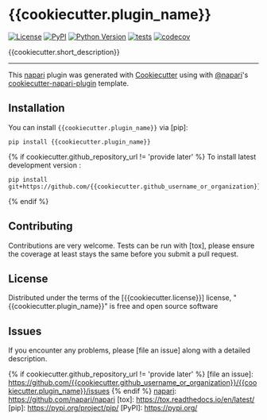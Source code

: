 # {{cookiecutter.plugin_name}}

[![License](https://img.shields.io/pypi/l/{{cookiecutter.plugin_name}}.svg?color=green)](https://github.com/{{cookiecutter.github_username_or_organization}}/{{cookiecutter.plugin_name}}/raw/master/LICENSE)
[![PyPI](https://img.shields.io/pypi/v/{{cookiecutter.plugin_name}}.svg?color=green)](https://pypi.org/project/{{cookiecutter.plugin_name}})
[![Python Version](https://img.shields.io/pypi/pyversions/{{cookiecutter.plugin_name}}.svg?color=green)](https://python.org)
[![tests](https://github.com/{{cookiecutter.github_username_or_organization}}/{{cookiecutter.plugin_name}}/workflows/tests/badge.svg)](https://github.com/{{cookiecutter.github_username_or_organization}}/{{cookiecutter.plugin_name}}/actions)
[![codecov](https://codecov.io/gh/{{cookiecutter.github_username_or_organization}}/{{cookiecutter.plugin_name}}/branch/master/graph/badge.svg)](https://codecov.io/gh/{{cookiecutter.github_username_or_organization}}/{{cookiecutter.plugin_name}})

{{cookiecutter.short_description}}

----------------------------------

This [napari] plugin was generated with [Cookiecutter] using with [@napari]'s [cookiecutter-napari-plugin] template.

<!--
Don't miss the full getting started guide to set up your new package:
https://github.com/napari/cookiecutter-napari-plugin#getting-started

and review the napari docs for plugin developers:
https://napari.org/docs/plugins/index.html
-->

## Installation

You can install `{{cookiecutter.plugin_name}}` via [pip]:

    pip install {{cookiecutter.plugin_name}}


{% if cookiecutter.github_repository_url != 'provide later' %}
To install latest development version :

    pip install git+https://github.com/{{cookiecutter.github_username_or_organization}}/{{cookiecutter.plugin_name}}.git
{% endif %}

## Contributing

Contributions are very welcome. Tests can be run with [tox], please ensure
the coverage at least stays the same before you submit a pull request.

## License

Distributed under the terms of the [{{cookiecutter.license}}] license,
"{{cookiecutter.plugin_name}}" is free and open source software

## Issues

If you encounter any problems, please [file an issue] along with a detailed description.

[napari]: https://github.com/napari/napari
[Cookiecutter]: https://github.com/audreyr/cookiecutter
[@napari]: https://github.com/napari
[MIT]: http://opensource.org/licenses/MIT
[BSD-3]: http://opensource.org/licenses/BSD-3-Clause
[GNU GPL v3.0]: http://www.gnu.org/licenses/gpl-3.0.txt
[GNU LGPL v3.0]: http://www.gnu.org/licenses/lgpl-3.0.txt
[Apache Software License 2.0]: http://www.apache.org/licenses/LICENSE-2.0
[Mozilla Public License 2.0]: https://www.mozilla.org/media/MPL/2.0/index.txt
[cookiecutter-napari-plugin]: https://github.com/napari/cookiecutter-napari-plugin
{% if cookiecutter.github_repository_url != 'provide later' %}
[file an issue]: https://github.com/{{cookiecutter.github_username_or_organization}}/{{cookiecutter.plugin_name}}/issues
{% endif %}
[napari]: https://github.com/napari/napari
[tox]: https://tox.readthedocs.io/en/latest/
[pip]: https://pypi.org/project/pip/
[PyPI]: https://pypi.org/
